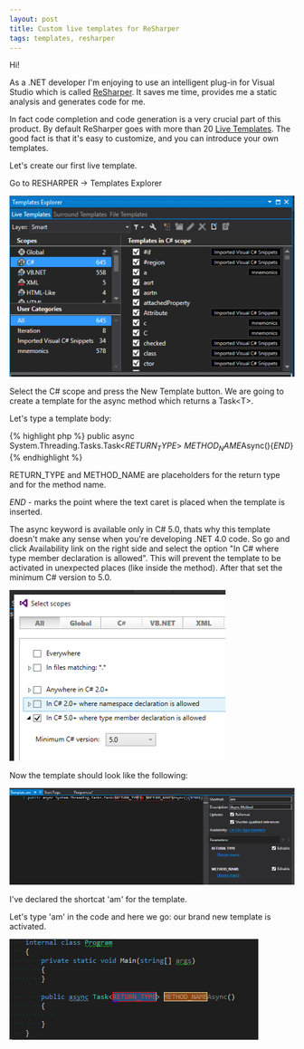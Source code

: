 ```yaml
---
layout: post
title: Custom live templates for ReSharper
tags: templates, resharper
---
```


Hi!

As a .NET developer I'm enjoying to use an intelligent plug-in for Visual Studio which is called [ReSharper](https://www.jetbrains.com/resharper/).
It saves me time, provides me a static analysis and generates code for me.

In fact code completion and code generation is a very crucial part of this product. By default ReSharper goes with more than 20 [Live Templates](https://www.jetbrains.com/resharper/features/code_templates.html). The good fact is that it's easy to customize, and you can introduce your own templates.

Let's create our first live template.

Go to RESHARPER -> Templates Explorer 

![Template Explorer](/images/resharper-custom-live-templates/templates-explorer.PNG)

Select the C# scope and press the New Template button. 
We are going to create a template for the async method which returns a Task\<T\>.

Let's type a template body:

{% highlight php %}
public async System.Threading.Tasks.Task<$RETURN_TYPE$> $METHOD_NAME$Async(){$END$}
{% endhighlight %}

RETURN\_TYPE and METHOD\_NAME are placeholders for the return type and for the method name.

$END$ - marks the point where the text caret is placed when the template is inserted. 

The async keyword is available only in C# 5.0, thats why this template doesn't make any sense when you're developing .NET 4.0 code. So go and click Availability link on the right side and select the option "In C# where type member declaration is allowed". This will prevent the template to be activated in unexpected places (like inside the method). After that set the minimum C# version to 5.0.


![availability](/images/resharper-custom-live-templates/availability.PNG)

Now the template should look like the following:

![Result](/images/resharper-custom-live-templates/overview.png)

I've declared the shortcat 'am' for the template.

Let's type 'am' in the code and here we go: our brand new template is activated.

![Template in action](/images/resharper-custom-live-templates/in-action.PNG)
